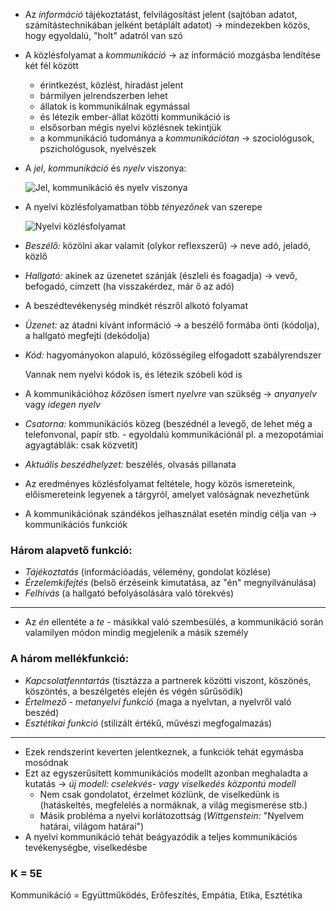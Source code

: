  - Az *információ* tájékoztatást, felvilágosítást jelent (sajtóban adatot, számítástechnikában jelként betáplált adatot) → mindezekben közös, hogy egyoldalú, "holt" adatról van szó
 - A közlésfolyamat a *kommunikáció* → az információ mozgásba lendítése két fél között
   + érintkezést, közlést, híradást jelent
   + bármilyen jelrendszerben lehet
   + állatok is kommunikálnak egymással
   + és létezik ember-állat közötti kommunikáció is
   + elsősorban mégis nyelvi közlésnek tekintjük
   + a kommunikáció tudománya a *kommunikációtan* → szociológusok, pszichológusok, nyelvészek
 - A *jel*, *kommunikáció* és *nyelv* viszonya:

   ![Jel, kommunikáció és nyelv viszonya](http://i.imgur.com/MLFnv2P.jpg)
 - A nyelvi közlésfolyamatban több *tényezőnek* van szerepe

   ![Nyelvi közlésfolyamat](http://i.imgur.com/neCe4ph.png)
 - *Beszélő:* közölni akar valamit (olykor reflexszerű) → neve adó, jeladó, közlő
 - *Hallgató:* akinek az üzenetet szánják (észleli és foagadja) → vevő, befogadó, címzett (ha visszakérdez, már ő az adó)
 - A beszédtevékenység mindkét részről alkotó folyamat
 - *Üzenet:* az átadni kívánt információ → a beszélő formába önti (kódolja), a hallgató megfejti (dekódolja)
 - *Kód:* hagyományokon alapuló, közösségileg elfogadott szabályrendszer

   Vannak nem nyelvi kódok is, és létezik szóbeli kód is
 - A kommunikációhoz *közösen* ismert *nyelvre* van szükség → *anyanyelv* vagy *idegen nyelv*
 - *Csatorna:* kommunikációs közeg (beszédnél a levegő, de lehet még a telefonvonal, papír stb. - egyoldalú kommunikációnál pl. a mezopotámiai agyagtáblák: csak közvetít)
 - *Aktuális beszédhelyzet:* beszélés, olvasás pillanata
 - Az eredményes közlésfolyamat feltétele, hogy közös ismereteink, előismereteink legyenek a tárgyról, amelyet valóságnak nevezhetünk
 - A kommunikációnak szándékos jelhasználat esetén mindig célja van → kommunikációs funkciók

### Három alapvető funkció:

 - *Tájékoztatás* (információadás, vélemény, gondolat közlése)
 - *Érzelemkifejtés* (belső érzéseink kimutatása, az "én" megnyilvánulása)
 - *Felhívás* (a hallgató befolyásolására való törekvés)

---

 - Az *én* ellentéte a *te* - másikkal való szembesülés, a kommunikáció során valamilyen módon mindig megjelenik a másik személy

### A három mellékfunkció:

 - *Kapcsolatfenntartás* (tisztázza a partnerek közötti viszont, köszönés, köszöntés, a beszélgetés elején és végén sűrűsödik)
 - *Értelmező - metanyelvi funkció* (maga a nyelvtan, a nyelvről való beszéd)
 - *Esztétikai funkció* (stilizált értékű, művészi megfogalmazás)

---

 - Ezek rendszerint keverten jelentkeznek, a funkciók tehát egymásba mosódnak
 - Ezt az egyszerűsített kommunikációs modellt azonban meghaladta a kutatás → *új modell: cselekvés- vagy viselkedés központú modell*
   + Nem csak gondolatot, érzelmet közlünk, de viselkedünk is (hatáskeltés, megfelelés a normáknak, a világ megismerése stb.)
   + Másik probléma a nyelvi korlátozottság (*Wittgenstein:* "Nyelvem határai, világom határai")
 - A nyelvi kommunikáció tehát beágyazódik a teljes kommunikációs tevékenységbe, viselkedésbe

### K = 5E

Kommunikáció = Együttműködés, Erőfeszítés, Empátia, Etika, Esztétika
